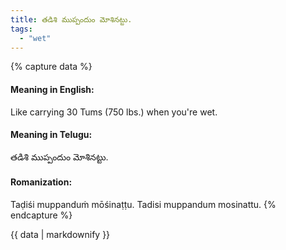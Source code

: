 ```yaml
---
title: తడిశి ముప్పందుం మోశినట్టు.
tags:
  - "wet"
---
```


{% capture data %}
#### Meaning in English:
Like carrying 30 Tums (750 lbs.) when you're wet.

#### Meaning in Telugu:
తడిశి ముప్పందుం మోశినట్టు.

#### Romanization:
Taḍiśi muppanduṁ mōśinaṭṭu.
Tadisi muppandum mosinattu.
{% endcapture %}

{{ data | markdownify }}

